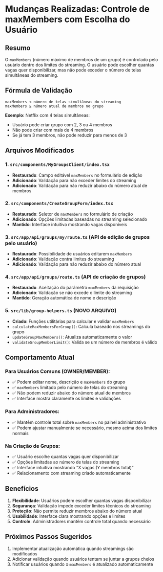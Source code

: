 # Mudanças Realizadas: Controle de maxMembers com Escolha do Usuário

## Resumo
O `maxMembers` (número máximo de membros de um grupo) é controlado pelo usuário dentro dos limites do streaming. O usuário pode escolher quantas vagas quer disponibilizar, mas não pode exceder o número de telas simultâneas do streaming.

## Fórmula de Validação
```
maxMembers ≤ número de telas simultâneas do streaming
maxMembers ≥ número atual de membros no grupo
```

**Exemplo**: Netflix com 4 telas simultâneas:
- Usuário pode criar grupo com 2, 3 ou 4 membros
- Não pode criar com mais de 4 membros
- Se já tem 3 membros, não pode reduzir para menos de 3

## Arquivos Modificados

### 1. `src/components/MyGroupsClient/index.tsx`
- **Restaurado**: Campo editável `maxMembers` no formulário de edição
- **Adicionado**: Validação para não exceder limites do streaming
- **Adicionado**: Validação para não reduzir abaixo do número atual de membros

### 2. `src/components/CreateGroupForm/index.tsx`
- **Restaurado**: Seletor de `maxMembers` no formulário de criação
- **Adicionado**: Opções limitadas baseadas no streaming selecionado
- **Mantido**: Interface intuitiva mostrando vagas disponíveis

### 3. `src/app/api/groups/my/route.ts` (API de edição de grupos pelo usuário)
- **Restaurado**: Possibilidade de usuários editarem `maxMembers`
- **Adicionado**: Validação contra limites do streaming
- **Adicionado**: Validação para não reduzir abaixo do número atual

### 4. `src/app/api/groups/route.ts` (API de criação de grupos)
- **Restaurado**: Aceitação do parâmetro `maxMembers` da requisição
- **Adicionado**: Validação se não excede o limite do streaming
- **Mantido**: Geração automática de nome e descrição

### 5. `src/lib/group-helpers.ts` (NOVO ARQUIVO)
- **Criado**: Funções utilitárias para calcular e validar `maxMembers`
- `calculateMaxMembersForGroup()`: Calcula baseado nos streamings do grupo
- `updateGroupMaxMembers()`: Atualiza automaticamente o valor
- `validateGroupMemberLimit()`: Valida se um número de membros é válido

## Comportamento Atual

### Para Usuários Comuns (OWNER/MEMBER):
- ✅ Podem editar nome, descrição e `maxMembers` do grupo
- ✅ `maxMembers` limitado pelo número de telas do streaming
- ✅ Não podem reduzir abaixo do número atual de membros
- ✅ Interface mostra claramente os limites e validações

### Para Administradores:
- ✅ Mantêm controle total sobre `maxMembers` no painel administrativo
- ✅ Podem ajustar manualmente se necessário, mesmo acima dos limites normais

### Na Criação de Grupos:
- ✅ Usuário escolhe quantas vagas quer disponibilizar
- ✅ Opções limitadas ao número de telas do streaming
- ✅ Interface intuitiva mostrando "X vagas (Y membros total)"
- ✅ Relacionamento com streaming criado automaticamente

## Benefícios
1. **Flexibilidade**: Usuários podem escolher quantas vagas disponibilizar
2. **Segurança**: Validação impede exceder limites técnicos do streaming
3. **Proteção**: Não permite reduzir membros abaixo do número atual
4. **Usabilidade**: Interface clara mostrando opções e limites
5. **Controle**: Administradores mantêm controle total quando necessário

## Próximos Passos Sugeridos
1. Implementar atualização automática quando streamings são modificados
2. Adicionar validação quando usuários tentam se juntar a grupos cheios
3. Notificar usuários quando o `maxMembers` é atualizado automaticamente
